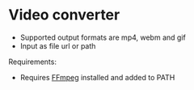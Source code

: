 # Video converter
- Supported output formats are mp4, webm and gif
- Input as file url or path

Requirements:

- Requires [FFmpeg](https://ffmpeg.org/download.html) installed and added to PATH